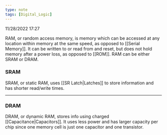 ```yaml
---
type: note
tags: [Digital_Logic]
---
```

11/28/2022 17:27

  

RAM, or random access memory, is memory which can be accessed at any location within memory at the same speed, as opposed to [[Serial Memory]]. It can be written to or read from and reset, but does not hold memory after a power loss, as opposed to [[ROM]]. RAM can be either SRAM or DRAM.

### SRAM
SRAM, or static RAM, uses [[SR Latch|Latches]] to store information and has shorter read/write times. 


---

### DRAM
DRAM, or dynamic RAM, stores info using charged [[Capacitance|Capacitors]]. It uses less power and has larger capacity per chip since one memory cell is just one capacitor and one transistor. 
